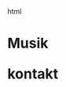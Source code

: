 html
<head>
   <title>
      ollefernau
   </title>
   <body>
      <h1>
         Musik
         <p>kontakt
         </p>
      </h1>
